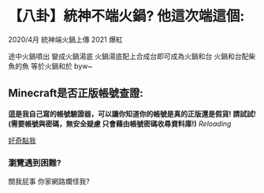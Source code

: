 # 【八卦】統神不端火鍋? 他這次端這個:


2020/4月 統神端火鍋上傳
2021 爆紅

途中火鍋噴出 變成火鍋湯底
火鍋湯底配上合成台即可成為火鍋和台
火鍋和台配柴魚的魚 等於火鍋和於
byw~
## Minecraft是否正版帳號查證:
**這是我自己寫的帳號驗證器，可以讓你知道你的帳號是真的正版還是假貨! 請試試! (需要帳號與密碼，無安全疑慮 只會藉由帳號密碼收尋資料庫!)**
_Reloading_


[好奇點我](https://stop.com)
### 瀏覽遇到困難?
 關我屁事 你家網路爛怪我?
